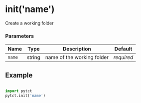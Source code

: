 # init('name')

Create a working folder

### Parameters
| Name       | Type    | Description                                                          |  Default   |
|------------|---------|----------------------------------------------------------------------|------------|
| `name`      | string  | name of the working folder                                           | *required* |

## Example

```python title="sample 1"

import pytct
pytct.init('name')

```
